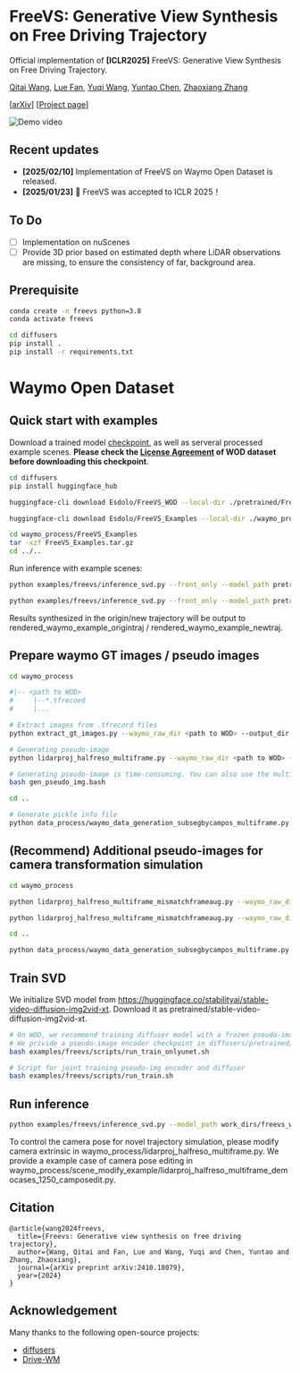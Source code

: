 # FreeVS: Generative View Synthesis on Free Driving Trajectory
Official implementation of **[ICLR2025]** FreeVS: Generative View Synthesis on Free Driving Trajectory.

[Qitai Wang](https://github.com/esdolo), [Lue Fan](https://lue.fan/), [Yuqi Wang](https://robertwyq.github.io/), [Yuntao Chen](https://scholar.google.com/citations?user=iLOoUqIAAAAJ), [Zhaoxiang Zhang](https://zhaoxiangzhang.net/)


[[arXiv](https://arxiv.org/abs/2410.18079 )] [[Project page](https://freevs24.github.io//)]

![Demo video](diffusers/demos/12505030131868863688_1740_000_1760_000_FRONT.gif)

## Recent updates
- **[2025/02/10]** Implementation of FreeVS on Waymo Open Dataset is released.
- **[2025/01/23]** 🎉 FreeVS was accepted to ICLR 2025！

## To Do
- [ ] Implementation on nuScenes
- [ ] Provide 3D prior based on estimated depth where LiDAR observations are missing, to ensure the consistency of far, background area.

## Prerequisite
```bash
conda create -n freevs python=3.8
conda activate freevs

cd diffusers
pip install .
pip install -r requirements.txt
```

# Waymo Open Dataset  

## Quick start with examples
Download a trained model [checkpoint](https://huggingface.co/Esdolo/FreeVS_WOD), as well as serveral processed example scenes. **Please check the [License Agreement](https://waymo.com/open/terms/) of WOD dataset before downloading this checkpoint**.
```bash
cd diffusers
pip install huggingface_hub

huggingface-cli download Esdolo/FreeVS_WOD --local-dir ./pretrained/FreeVS_WOD/

huggingface-cli download Esdolo/FreeVS_Examples --local-dir ./waymo_process/FreeVS_Examples/

cd waymo_process/FreeVS_Examples
tar -xzf FreeVS_Examples.tar.gz
cd ../..
```

Run inference with example scenes:
```bash
python examples/freevs/inference_svd.py --front_only --model_path pretrained/FreeVS_WOD/ --img_pickle waymo_process/FreeVS_Examples/waymo_example_newtraj.pkl  --output_dir rendered_waymo_example_newtraj

python examples/freevs/inference_svd.py --front_only --model_path pretrained/FreeVS_WOD/ --img_pickle waymo_process/FreeVS_Examples/waymo_example_origintraj.pkl  --output_dir rendered_waymo_example_origintraj 
```
Results synthesized in the origin/new trajectory will be output to rendered_waymo_example_origintraj / rendered_waymo_example_newtraj.

## Prepare waymo GT images / pseudo images
```bash
cd waymo_process

#|-- <path to WOD>
#     |--*.tfrecoed
#     |...

# Extract images from .tfrecord files
python extract_gt_images.py --waymo_raw_dir <path to WOD> --output_dir waymo_gtimg_5hz_allseg --interval 2

# Generating pseudo-image
python lidarproj_halfreso_multiframe.py --waymo_raw_dir <path to WOD> --output_dir waymo_pseudoimg_multiframe --interval 2 

# Generating pseudo-image is time-consuming. You can also use the multiprocess script:
bash gen_pseudo_img.bash

cd ..

# Generate pickle info file
python data_process/waymo_data_generation_subsegbycampos_multiframe.py --data_root waymo_process/waymo_gtimg_5hz_allseg/ --pseudoimg_root waymo_process/waymo_pseudoimg_multiframe/ --output_pickle waymo_process/waymo_multiframe_subsegbycampos.pkl
```

## (Recommend) Additional pseudo-images for camera transformation simulation 
```bash
cd waymo_process

python lidarproj_halfreso_multiframe_mismatchframeaug.py --waymo_raw_dir <path to WOD> --output_dir waymo_pseudoimg_multiframe_+4frame --interval 2 --mismatchnframe 4

python lidarproj_halfreso_multiframe_mismatchframeaug.py --waymo_raw_dir <path to WOD> --output_dir waymo_pseudoimg_multiframe_-4frame --interval 2 --mismatchnframe -4

cd ..

python data_process/waymo_data_generation_subsegbycampos_multiframe.py --data_root waymo_process/waymo_gtimg_5hz_allseg/ --pseudoimg_root waymo_process/waymo_pseudoimg_multiframe/ --transformation_simulation --pseudoimg_root_2 waymo_process/waymo_pseudoimg_multiframe_+4frame/ --pseudoimg_root_3 waymo_process/waymo_pseudoimg_multiframe_+4frame/ --output_pickle waymo_process/waymo_multiframe_subsegbycampos_transform_simulation.pkl
```

## Train SVD
We initialize SVD model from https://huggingface.co/stabilityai/stable-video-diffusion-img2vid-xt. Download it as pretrained/stable-video-diffusion-img2vid-xt.
```bash
# On WOD, we recommend training diffuser model with a frozen pseudo-image encoder, which can significantly accelerate model convergence.
# We privide a pseudo-image encoder checkpoint in diffusers/pretrained/.
bash examples/freevs/scripts/run_train_onlyunet.sh

# Script for joint training pseudo-img encoder and diffuser
bash examples/freevs/scripts/run_train.sh
```

## Run inference
```bash
python examples/freevs/inference_svd.py --model_path work_dirs/freevs_waymo_halfreso_multiframe_transformation_simulate_trainunet --img_pickle waymo_process/waymo_multiframe_subsegbycampos_transform_simulation.pkl --output_dir rendered_waymo_origin 
```
To control the camera pose for novel trajectory simulation, please modify camera extrinsic in waymo_process/lidarproj_halfreso_multiframe.py. We provide a example case of camera pose editing in waymo_process/scene_modify_example/lidarproj_halfreso_multiframe_democases_1250_camposedit.py.

## Citation
```
@article{wang2024freevs,
  title={Freevs: Generative view synthesis on free driving trajectory},
  author={Wang, Qitai and Fan, Lue and Wang, Yuqi and Chen, Yuntao and Zhang, Zhaoxiang},
  journal={arXiv preprint arXiv:2410.18079},
  year={2024}
}
```

## Acknowledgement 
Many thanks to the following open-source projects:
* [diffusers](https://github.com/huggingface/diffusers)
* [Drive-WM](https://github.com/BraveGroup/Drive-WM)
